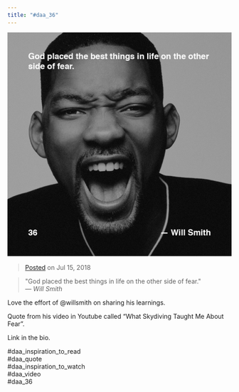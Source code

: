 ```yaml
---
title: "#daa_36"
---
```

![](../assets/201807152333.jpg)

>[Posted](202106221357) on Jul 15, 2018

>"God placed the best things in life on the other side of fear."  
>*— Will Smith*

Love the effort of @willsmith on sharing his learnings.

Quote from his video in Youtube called “What Skydiving Taught Me About Fear”.

Link in the bio.

#daa_inspiration_to_read  
#daa_quote  
#daa_inspiration_to_watch  
#daa_video  
#daa_36